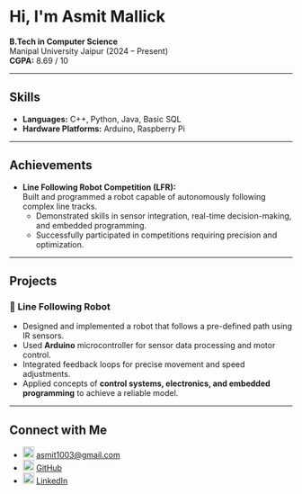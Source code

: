 # Hi, I'm Asmit Mallick  

**B.Tech in Computer Science**  
Manipal University Jaipur (2024 – Present)  
**CGPA:** 8.69 / 10  

---

## Skills  

- **Languages:** C++, Python, Java, Basic SQL  
- **Hardware Platforms:** Arduino, Raspberry Pi  

---

## Achievements  

- **Line Following Robot Competition (LFR):**  
  Built and programmed a robot capable of autonomously following complex line tracks.  
  - Demonstrated skills in sensor integration, real-time decision-making, and embedded programming.  
  - Successfully participated in competitions requiring precision and optimization.  

---

## Projects  

### 🔹 Line Following Robot  
- Designed and implemented a robot that follows a pre-defined path using IR sensors.  
- Used **Arduino** microcontroller for sensor data processing and motor control.  
- Integrated feedback loops for precise movement and speed adjustments.  
- Applied concepts of **control systems, electronics, and embedded programming** to achieve a reliable model.  

---

## Connect with Me  

- <img src="https://github.githubassets.com/images/icons/emoji/unicode/2709.png" width="20" /> [asmit1003@gmail.com](mailto:asmit1003@gmail.com)  
- <img src="https://github.githubassets.com/images/icons/emoji/unicode/1f5c3.png" width="20" /> [GitHub](https://github.com/1xxAxx1)  
- <img src="https://github.githubassets.com/images/icons/emoji/unicode/1f465.png" width="20" /> [LinkedIn](https://www.linkedin.com/in/asmit-mallick-031b1937a/)  
